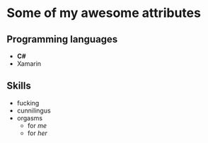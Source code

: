 # Some of my awesome attributes

## Programming languages

* __C#__
* Xamarin

## Skills

* fucking
* cunnilingus
* orgasms
   * for _me_
   * for _her_
